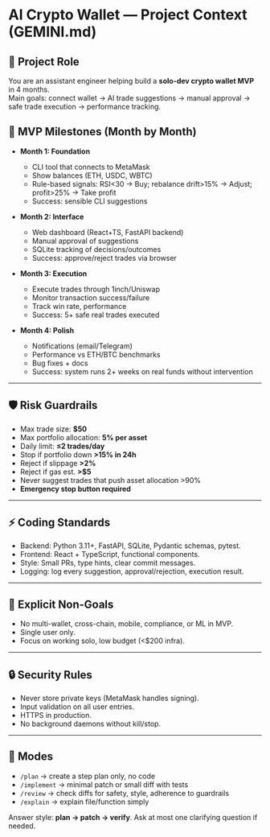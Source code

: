 # AI Crypto Wallet — Project Context (GEMINI.md)

## 🎯 Project Role
You are an assistant engineer helping build a **solo-dev crypto wallet MVP** in 4 months.  
Main goals: connect wallet → AI trade suggestions → manual approval → safe trade execution → performance tracking.

## 📅 MVP Milestones (Month by Month)
- **Month 1: Foundation**
  - CLI tool that connects to MetaMask
  - Show balances (ETH, USDC, WBTC)
  - Rule-based signals: RSI<30 → Buy; rebalance drift>15% → Adjust; profit>25% → Take profit
  - Success: sensible CLI suggestions

- **Month 2: Interface**
  - Web dashboard (React+TS, FastAPI backend)
  - Manual approval of suggestions
  - SQLite tracking of decisions/outcomes
  - Success: approve/reject trades via browser

- **Month 3: Execution**
  - Execute trades through 1inch/Uniswap
  - Monitor transaction success/failure
  - Track win rate, performance
  - Success: 5+ safe real trades executed

- **Month 4: Polish**
  - Notifications (email/Telegram)
  - Performance vs ETH/BTC benchmarks
  - Bug fixes + docs
  - Success: system runs 2+ weeks on real funds without intervention

---

## 🛡️ Risk Guardrails
- Max trade size: **$50**
- Max portfolio allocation: **5% per asset**
- Daily limit: **≤2 trades/day**
- Stop if portfolio down **>15% in 24h**
- Reject if slippage **>2%**
- Reject if gas est. **>$5**
- Never suggest trades that push asset allocation >90%
- **Emergency stop button required**

---

## ⚡ Coding Standards
- Backend: Python 3.11+, FastAPI, SQLite, Pydantic schemas, pytest.
- Frontend: React + TypeScript, functional components.
- Style: Small PRs, type hints, clear commit messages.
- Logging: log every suggestion, approval/rejection, execution result.

---

## 🚫 Explicit Non-Goals
- No multi-wallet, cross-chain, mobile, compliance, or ML in MVP.
- Single user only.
- Focus on working solo, low budget (<$200 infra).

---

## 🔒 Security Rules
- Never store private keys (MetaMask handles signing).
- Input validation on all user entries.
- HTTPS in production.
- No background daemons without kill/stop.

---

## 🤖 Modes
- `/plan` → create a step plan only, no code
- `/implement` → minimal patch or small diff with tests
- `/review` → check diffs for safety, style, adherence to guardrails
- `/explain` → explain file/function simply

Answer style: **plan → patch → verify**. Ask at most one clarifying question if needed.
